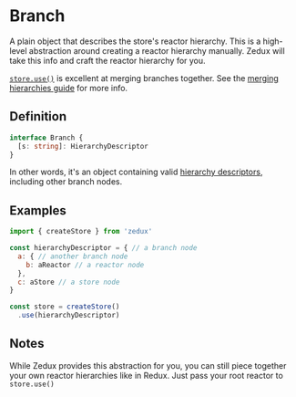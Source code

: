 # Branch

A plain object that describes the store's reactor hierarchy. This is a high-level abstraction around creating a reactor hierarchy manually. Zedux will take this info and craft the reactor hierarchy for you.

[`store.use()`](/docs/api/Store.md#storeuse) is excellent at merging branches together. See the [merging hierarchies guide](/docs/guides/mergingHierarchies.md) for more info.

## Definition

```typescript
interface Branch {
  [s: string]: HierarchyDescriptor
}
```

In other words, it's an object containing valid [hierarchy descriptors](/docs/types/HierarchyDescriptor.md), including other branch nodes.

## Examples

```javascript
import { createStore } from 'zedux'

const hierarchyDescriptor = { // a branch node
  a: { // another branch node
    b: aReactor // a reactor node
  },
  c: aStore // a store node
}

const store = createStore()
  .use(hierarchyDescriptor)
```

## Notes

While Zedux provides this abstraction for you, you can still piece together your own reactor hierarchies like in Redux. Just pass your root reactor to `store.use()`

